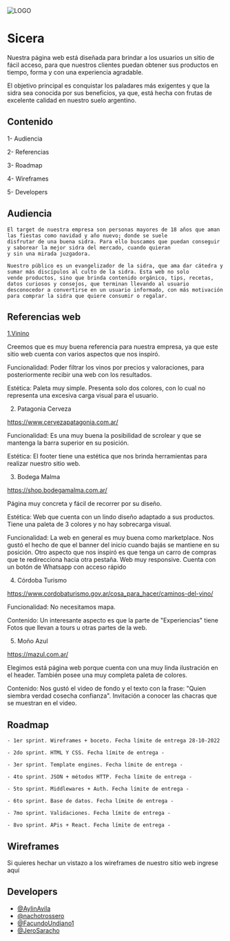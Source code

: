 ![LOGO](https://user-images.githubusercontent.com/61055543/196007158-41a8273d-4c77-4c81-8d63-351424f255b4.png)

# Sicera 

Nuestra página web está diseñada para brindar a los usuarios un sitio de fácil acceso, para que nuestros clientes puedan obtener 
sus productos en tiempo, forma y con una experiencia agradable. 
    
El objetivo principal es conquistar los paladares más exigentes y que la sidra sea conocida por sus beneficios, ya que, está hecha
con frutas de excelente calidad en nuestro suelo argentino.
    

## Contenido

  1- Audiencia

  2- Referencias

  3- Roadmap

  4- Wireframes

  5- Developers


## Audiencia

    El target de nuestra empresa son personas mayores de 18 años que aman las fiestas como navidad y año nuevo; donde se suele
    disfrutar de una buena sidra. Para ello buscamos que puedan conseguir y saborear la mejor sidra del mercado, cuando quieran
    y sin una mirada juzgadora.

    Nuestro público es un evangelizador de la sidra, que ama dar cátedra y sumar más discípulos al culto de la sidra. Esta web no solo
    vende productos, sino que brinda contenido orgánico, tips, recetas, datos curiosos y consejos, que terminan llevando al usuario 
    desconocedor a convertirse en un usuario informado, con más motivación para comprar la sidra que quiere consumir o regalar.



## Referencias web



[1.Vinino](https://www.vivino.com/)
  
   Creemos que es muy buena referencia para nuestra empresa, ya que este sitio web cuenta con varios aspectos que nos inspiró.

   Funcionalidad:
   Poder filtrar los vinos por precios y valoraciones, para posteriormente recibir una web con los resultados.

   Estética:
   Paleta muy simple. Presenta solo dos colores, con lo cual no representa una excesiva carga visual para el usuario.



   
  2. Patagonia Cerveza
   
   https://www.cervezapatagonia.com.ar/

   Funcionalidad: 
   Es una muy buena la posibilidad de scrolear y que se mantenga la barra superior en su posición.

   Estética:
   El footer tiene una estética que nos brinda herramientas para realizar nuestro sitio web.
    
    
    

  3. Bodega Malma
   
   https://shop.bodegamalma.com.ar/

   Página muy concreta y fácil de recorrer por su diseño.

   Estética: 
   Web que cuenta con un lindo diseño adaptado a sus productos.
   Tiene una paleta de 3 colores y no hay sobrecarga visual.

   Funcionalidad:
   La web en general es muy buena como marketplace.
   Nos gustó el hecho de que el banner del inicio cuando bajás se mantiene en su posición.
   Otro aspecto que nos inspiró es que tenga un carro de compras que te redirecciona hacia otra pestaña.
   Web muy responsive.
   Cuenta con un botón de Whatsapp con acceso rápido
    




  4. Córdoba Turismo
   
   https://www.cordobaturismo.gov.ar/cosa_para_hacer/caminos-del-vino/

   Funcionalidad:
   No necesitamos mapa.

   Contenido:
   Un interesante aspecto es que la parte de "Experiencias" tiene Fotos que llevan a tours u otras partes de la web.




  5. Moño Azul
   
   https://mazul.com.ar/

   Elegimos está página web porque cuenta con una muy linda ilustración en el header. También posee una muy completa paleta de
   colores.

   Contenido:
   Nos gustó el video de fondo y el texto con la frase: "Quien siembra verdad cosecha confianza".
   Invitación a conocer las chacras que se muestran en el video.

 


## Roadmap

    - 1er sprint. Wireframes + boceto. Fecha límite de entrega 28-10-2022

    - 2do sprint. HTML Y CSS. Fecha límite de entrega -

    - 3er sprint. Template engines. Fecha límite de entrega -

    - 4to sprint. JSON + métodos HTTP. Fecha límite de entrega -

    - 5to sprint. Middlewares + Auth. Fecha límite de entrega -

    - 6to sprint. Base de datos. Fecha límite de entrega -

    - 7mo sprint. Validaciones. Fecha límite de entrega -

    - 8vo sprint. APis + React. Fecha límite de entrega -


## Wireframes

   Si quieres hechar un vistazo a los wireframes de nuestro sitio web ingrese aquí


## Developers

   - [@AylinAvila](https://github.com/AylinAvila)
   - [@nachotrossero](https://github.com/nachotrossero)
   - [@FacundoUndiano1](https://github.com/FacundoUndiano1)
   - [@JeroSaracho](https://github.com/JeroSaracho)
